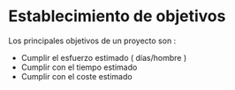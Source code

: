 # Establecimiento de objetivos
Los principales objetivos de un proyecto son :
- Cumplir el esfuerzo estimado ( días/hombre )
- Cumplir con el tiempo estimado
- Cumplir con el coste estimado

